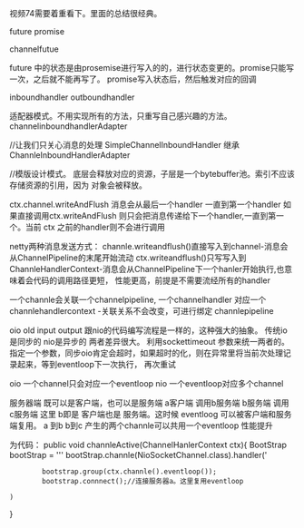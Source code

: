   视频74需要着重看下。里面的总结很经典。
  
  future
  promise
  
  channelfutue 
  
  future 中的状态是由prosemise进行写入的的，进行状态变更的。promise只能写一次，之后就不能再写了。
  promise写入状态后，然后触发对应的回调  
  
  
  
  inboundhandler
  outboundhandler  
  
  
   适配器模式。不用实现所有的方法，只重写自己感兴趣的方法。
  channelinboundhandlerAdapter
  
  //让我们只关心消息的处理
  SimpleChannelInboundHandler 继承ChannleInboundHandlerAdapter
  
  
  //模版设计模式。
  底层会释放对应的资源，子层是一个bytebuffer池。索引不应该存储资源的引用，因为
  对象会被释放。
  
  
  ctx.channel.writeAndFlush 消息会从最后一个handler 一直到第一个handler
  如果直接调用ctx.writeAndFlush 则只会把消息传递给下一个handler,一直到第一个。当前
  ctx 之前的handler则不会进行调用
  
  netty两种消息发送方式：
  channle.writeandflush()直接写入到channel-消息会从ChannelPipeline的末尾开始流动
  ctx.writeandflush()只写写入到ChannleHandlerContext-消息会从ChannelPipeline下一个hanler开始执行,也意味着会代码的调用路径更短，
    性能更高，前提是不需要流经所有的handler
  
  一个channle会关联一个channelpipeline,
  一个channelhandler 对应一个channlehandlercontext -关联关系不会改变，可进行绑定
  channlepipeline 
  
  
  oio old input output  跟nio的代码编写流程是一样的，这种强大的抽象。
  传统io 是同步的
  nio是异步的
  两者差异很大。
  利用sockettimeout 参数来统一两者的。
  指定一个参数，同步oio肯定会超时，如果超时的化，则在异常里将当前次处理记录起来，等到eventloop下一次执行，
  再次重试
  
  oio 一个channel只会对应一个eventloop 
  nio 一个eventloop对应多个channel 
  
  服务器端 既可以是客户端，也可以是服务端
  a客户端 调用b服务端
  b服务端 调用 c服务端
  这里 b即是 客户端也是 服务端。这时候 eventloog 可以被客户端和服务端复用。
  a 到b  b到c 产生的两个channle可以共用一个eventloop 性能提升
  
  为代码：
  public void channleActive(ChannelHanlerContext ctx){
    BootStrap bootStrap = '''
    bootStrap.channle(NioSocketChannel.class).handler('
            
            bootstrap.group(ctx.channle().eventloop());
            bootstrap.connnect();//连接服务器a。这里复用eventloop
    
    )
  }
  
  
